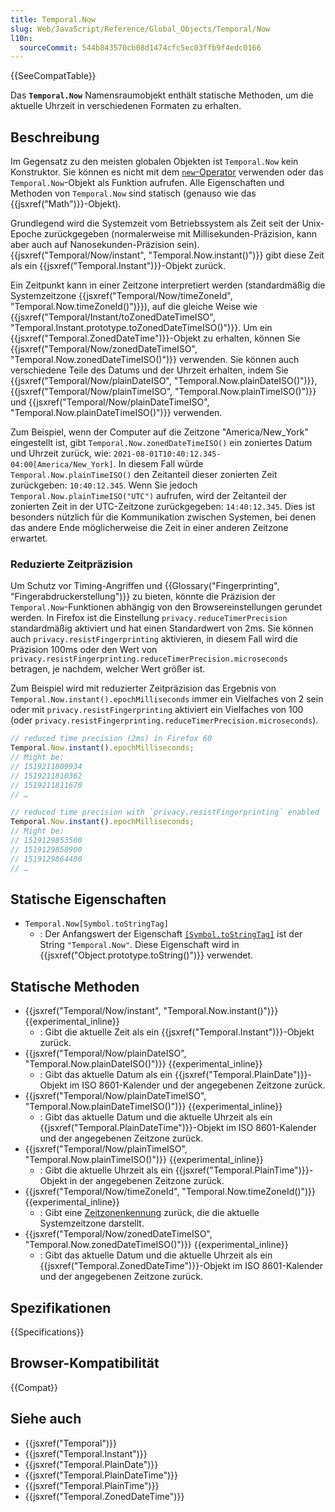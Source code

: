 ```yaml
---
title: Temporal.Now
slug: Web/JavaScript/Reference/Global_Objects/Temporal/Now
l10n:
  sourceCommit: 544b843570cb08d1474cfc5ec03ffb9f4edc0166
---
```


{{SeeCompatTable}}

Das **`Temporal.Now`** Namensraumobjekt enthält statische Methoden, um die aktuelle Uhrzeit in verschiedenen Formaten zu erhalten.

## Beschreibung

Im Gegensatz zu den meisten globalen Objekten ist `Temporal.Now` kein Konstruktor. Sie können es nicht mit dem [`new`-Operator](/de/docs/Web/JavaScript/Reference/Operators/new) verwenden oder das `Temporal.Now`-Objekt als Funktion aufrufen. Alle Eigenschaften und Methoden von `Temporal.Now` sind statisch (genauso wie das {{jsxref("Math")}}-Objekt).

Grundlegend wird die Systemzeit vom Betriebssystem als Zeit seit der Unix-Epoche zurückgegeben (normalerweise mit Millisekunden-Präzision, kann aber auch auf Nanosekunden-Präzision sein). {{jsxref("Temporal/Now/instant", "Temporal.Now.instant()")}} gibt diese Zeit als ein {{jsxref("Temporal.Instant")}}-Objekt zurück.

Ein Zeitpunkt kann in einer Zeitzone interpretiert werden (standardmäßig die Systemzeitzone {{jsxref("Temporal/Now/timeZoneId", "Temporal.Now.timeZoneId()")}}), auf die gleiche Weise wie {{jsxref("Temporal/Instant/toZonedDateTimeISO", "Temporal.Instant.prototype.toZonedDateTimeISO()")}}. Um ein {{jsxref("Temporal.ZonedDateTime")}}-Objekt zu erhalten, können Sie {{jsxref("Temporal/Now/zonedDateTimeISO", "Temporal.Now.zonedDateTimeISO()")}} verwenden. Sie können auch verschiedene Teile des Datums und der Uhrzeit erhalten, indem Sie {{jsxref("Temporal/Now/plainDateISO", "Temporal.Now.plainDateISO()")}}, {{jsxref("Temporal/Now/plainTimeISO", "Temporal.Now.plainTimeISO()")}} und {{jsxref("Temporal/Now/plainDateTimeISO", "Temporal.Now.plainDateTimeISO()")}} verwenden.

Zum Beispiel, wenn der Computer auf die Zeitzone "America/New_York" eingestellt ist, gibt `Temporal.Now.zonedDateTimeISO()` ein zoniertes Datum und Uhrzeit zurück, wie: `2021-08-01T10:40:12.345-04:00[America/New_York]`. In diesem Fall würde `Temporal.Now.plainTimeISO()` den Zeitanteil dieser zonierten Zeit zurückgeben: `10:40:12.345`. Wenn Sie jedoch `Temporal.Now.plainTimeISO("UTC")` aufrufen, wird der Zeitanteil der zonierten Zeit in der UTC-Zeitzone zurückgegeben: `14:40:12.345`. Dies ist besonders nützlich für die Kommunikation zwischen Systemen, bei denen das andere Ende möglicherweise die Zeit in einer anderen Zeitzone erwartet.

### Reduzierte Zeitpräzision

Um Schutz vor Timing-Angriffen und {{Glossary("Fingerprinting", "Fingerabdruckerstellung")}} zu bieten, könnte die Präzision der `Temporal.Now`-Funktionen abhängig von den Browsereinstellungen gerundet werden. In Firefox ist die Einstellung `privacy.reduceTimerPrecision` standardmäßig aktiviert und hat einen Standardwert von 2ms. Sie können auch `privacy.resistFingerprinting` aktivieren, in diesem Fall wird die Präzision 100ms oder den Wert von `privacy.resistFingerprinting.reduceTimerPrecision.microseconds` betragen, je nachdem, welcher Wert größer ist.

Zum Beispiel wird mit reduzierter Zeitpräzision das Ergebnis von `Temporal.Now.instant().epochMilliseconds` immer ein Vielfaches von 2 sein oder mit `privacy.resistFingerprinting` aktiviert ein Vielfaches von 100 (oder `privacy.resistFingerprinting.reduceTimerPrecision.microseconds`).

```js
// reduced time precision (2ms) in Firefox 60
Temporal.Now.instant().epochMilliseconds;
// Might be:
// 1519211809934
// 1519211810362
// 1519211811670
// …

// reduced time precision with `privacy.resistFingerprinting` enabled
Temporal.Now.instant().epochMilliseconds;
// Might be:
// 1519129853500
// 1519129858900
// 1519129864400
// …
```

## Statische Eigenschaften

- `Temporal.Now[Symbol.toStringTag]`
  - : Der Anfangswert der Eigenschaft [`[Symbol.toStringTag]`](/de/docs/Web/JavaScript/Reference/Global_Objects/Symbol/toStringTag) ist der String `"Temporal.Now"`. Diese Eigenschaft wird in {{jsxref("Object.prototype.toString()")}} verwendet.

## Statische Methoden

- {{jsxref("Temporal/Now/instant", "Temporal.Now.instant()")}} {{experimental_inline}}
  - : Gibt die aktuelle Zeit als ein {{jsxref("Temporal.Instant")}}-Objekt zurück.
- {{jsxref("Temporal/Now/plainDateISO", "Temporal.Now.plainDateISO()")}} {{experimental_inline}}
  - : Gibt das aktuelle Datum als ein {{jsxref("Temporal.PlainDate")}}-Objekt im ISO 8601-Kalender und der angegebenen Zeitzone zurück.
- {{jsxref("Temporal/Now/plainDateTimeISO", "Temporal.Now.plainDateTimeISO()")}} {{experimental_inline}}
  - : Gibt das aktuelle Datum und die aktuelle Uhrzeit als ein {{jsxref("Temporal.PlainDateTime")}}-Objekt im ISO 8601-Kalender und der angegebenen Zeitzone zurück.
- {{jsxref("Temporal/Now/plainTimeISO", "Temporal.Now.plainTimeISO()")}} {{experimental_inline}}
  - : Gibt die aktuelle Uhrzeit als ein {{jsxref("Temporal.PlainTime")}}-Objekt in der angegebenen Zeitzone zurück.
- {{jsxref("Temporal/Now/timeZoneId", "Temporal.Now.timeZoneId()")}} {{experimental_inline}}
  - : Gibt eine [Zeitzonenkennung](/de/docs/Web/JavaScript/Reference/Global_Objects/Temporal/ZonedDateTime#time_zones_and_offsets) zurück, die die aktuelle Systemzeitzone darstellt.
- {{jsxref("Temporal/Now/zonedDateTimeISO", "Temporal.Now.zonedDateTimeISO()")}} {{experimental_inline}}
  - : Gibt das aktuelle Datum und die aktuelle Uhrzeit als ein {{jsxref("Temporal.ZonedDateTime")}}-Objekt im ISO 8601-Kalender und der angegebenen Zeitzone zurück.

## Spezifikationen

{{Specifications}}

## Browser-Kompatibilität

{{Compat}}

## Siehe auch

- {{jsxref("Temporal")}}
- {{jsxref("Temporal.Instant")}}
- {{jsxref("Temporal.PlainDate")}}
- {{jsxref("Temporal.PlainDateTime")}}
- {{jsxref("Temporal.PlainTime")}}
- {{jsxref("Temporal.ZonedDateTime")}}
